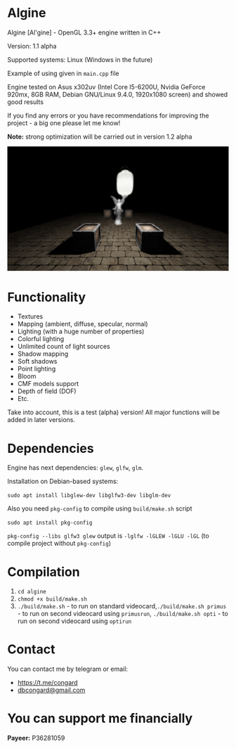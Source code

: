 # Algine
Algine [Al'gine] - OpenGL 3.3+ engine written in C++

Version: 1.1 alpha

Supported systems: Linux (Windows in the future)

Example of using given in `main.cpp` file

Engine tested on Asus x302uv (Intel Core I5-6200U, Nvidia GeForce 920mx, 8GB RAM, Debian GNU/Linux 9.4.0, 1920x1080 screen) and showed good results

If you find any errors or you have recommendations for improving the project - a big one please let me know!

**Note:** strong optimization will be carried out in version 1.2 alpha

![Algine v1.1 alpha](pictures/6.png)

# Functionality
 * Textures
 * Mapping (ambient, diffuse, specular, normal)
 * Lighting (with a huge number of properties)
 * Colorful lighting
 * Unlimited count of light sources
 * Shadow mapping
 * Soft shadows
 * Point lighting
 * Bloom
 * CMF models support
 * Depth of field (DOF)
 * Etc.

Take into account, this is a test (alpha) version! All major functions will be added in later versions.

# Dependencies
Engine has next dependencies: `glew`, `glfw`, `glm`.

Installation on Debian-based systems:

`sudo apt install libglew-dev libglfw3-dev libglm-dev`

Also you need `pkg-config` to compile using `build/make.sh` script

`sudo apt install pkg-config`

`pkg-config --libs glfw3 glew` output is `-lglfw -lGLEW -lGLU -lGL` (to compile project without `pkg-config`)

# Compilation
1. `cd algine`
2. `chmod +x build/make.sh`
3. `./build/make.sh` - to run on standard videocard,`./build/make.sh primus` - to run on second videocard using `primusrun`, `./build/make.sh opti` - to run on second videocard using `optirun`

# Contact
You can contact me by telegram or email:
 * https://t.me/congard
 * dbcongard@gmail.com

# You can support me financially
<b>Payeer:</b> P36281059